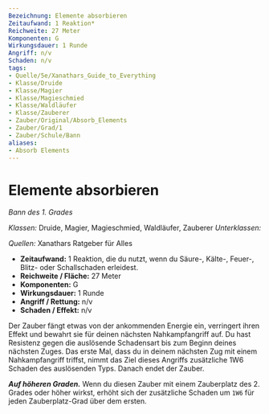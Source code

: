```yaml
---
Bezeichnung: Elemente absorbieren
Zeitaufwand: 1 Reaktion*
Reichweite: 27 Meter
Komponenten: G
Wirkungsdauer: 1 Runde
Angriff: n/v
Schaden: n/v
tags: 
- Quelle/5e/Xanathars_Guide_to_Everything
- Klasse/Druide
- Klasse/Magier
- Klasse/Magieschmied
- Klasse/Waldläufer
- Klasse/Zauberer
- Zauber/Original/Absorb_Elements
- Zauber/Grad/1
- Zauber/Schule/Bann
aliases: 
- Absorb Elements
---
```

# Elemente absorbieren
_Bann des 1. Grades_

_Klassen:_ Druide, Magier, Magieschmied, Waldläufer, Zauberer
_Unterklassen:_

_Quellen:_ Xanathars Ratgeber für Alles

- **Zeitaufwand:** 1 Reaktion, die du nutzt, wenn du Säure-, Kälte-, Feuer-, Blitz- oder Schallschaden erleidest.
- **Reichweite / Fläche:** 27 Meter
- **Komponenten:** G
- **Wirkungsdauer:** 1 Runde
- **Angriff / Rettung:** n/v
- **Schaden / Effekt:**  n/v

Der Zauber fängt etwas von der ankommenden Energie ein, verringert ihren Effekt und bewahrt sie für deinen nächsten Nahkampfangriff auf. Du hast Resistenz gegen die auslösende Schadensart bis zum Beginn deines nächsten Zuges. Das erste Mal, dass du in deinem nächsten Zug mit einem Nahkampfangriff triffst, nimmt das Ziel dieses Angriffs zusätzliche 1W6 Schaden des auslösenden Typs. Danach endet der Zauber.

**_Auf höheren Graden._** Wenn du diesen Zauber mit einem Zauberplatz des 2. Grades oder höher wirkst, erhöht sich der zusätzliche Schaden um `1W6` für jeden Zauberplatz-Grad über dem ersten.